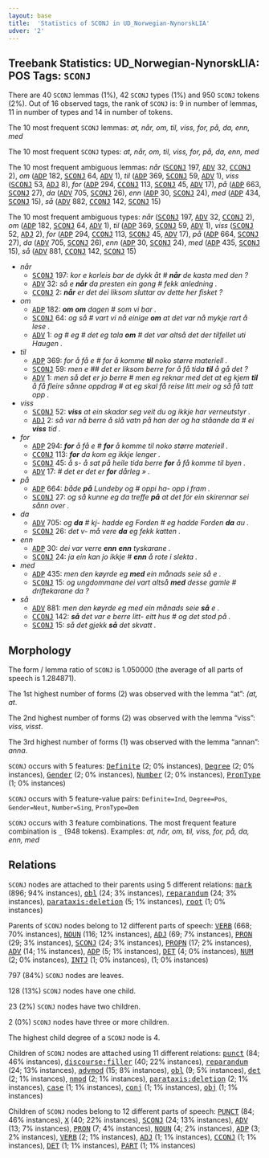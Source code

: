 ```yaml
---
layout: base
title:  'Statistics of SCONJ in UD_Norwegian-NynorskLIA'
udver: '2'
---
```


## Treebank Statistics: UD_Norwegian-NynorskLIA: POS Tags: `SCONJ`

There are 40 `SCONJ` lemmas (1%), 42 `SCONJ` types (1%) and 950 `SCONJ` tokens (2%).
Out of 16 observed tags, the rank of `SCONJ` is: 9 in number of lemmas, 11 in number of types and 14 in number of tokens.

The 10 most frequent `SCONJ` lemmas: <em>at, når, om, til, viss, for, på, da, enn, med</em>

The 10 most frequent `SCONJ` types:  <em>at, når, om, til, viss, for, på, da, enn, med</em>

The 10 most frequent ambiguous lemmas: <em>når</em> (<tt><a href="no_nynorsklia-pos-SCONJ.html">SCONJ</a></tt> 197, <tt><a href="no_nynorsklia-pos-ADV.html">ADV</a></tt> 32, <tt><a href="no_nynorsklia-pos-CCONJ.html">CCONJ</a></tt> 2), <em>om</em> (<tt><a href="no_nynorsklia-pos-ADP.html">ADP</a></tt> 182, <tt><a href="no_nynorsklia-pos-SCONJ.html">SCONJ</a></tt> 64, <tt><a href="no_nynorsklia-pos-ADV.html">ADV</a></tt> 1), <em>til</em> (<tt><a href="no_nynorsklia-pos-ADP.html">ADP</a></tt> 369, <tt><a href="no_nynorsklia-pos-SCONJ.html">SCONJ</a></tt> 59, <tt><a href="no_nynorsklia-pos-ADV.html">ADV</a></tt> 1), <em>viss</em> (<tt><a href="no_nynorsklia-pos-SCONJ.html">SCONJ</a></tt> 53, <tt><a href="no_nynorsklia-pos-ADJ.html">ADJ</a></tt> 8), <em>for</em> (<tt><a href="no_nynorsklia-pos-ADP.html">ADP</a></tt> 294, <tt><a href="no_nynorsklia-pos-CCONJ.html">CCONJ</a></tt> 113, <tt><a href="no_nynorsklia-pos-SCONJ.html">SCONJ</a></tt> 45, <tt><a href="no_nynorsklia-pos-ADV.html">ADV</a></tt> 17), <em>på</em> (<tt><a href="no_nynorsklia-pos-ADP.html">ADP</a></tt> 663, <tt><a href="no_nynorsklia-pos-SCONJ.html">SCONJ</a></tt> 27), <em>da</em> (<tt><a href="no_nynorsklia-pos-ADV.html">ADV</a></tt> 705, <tt><a href="no_nynorsklia-pos-SCONJ.html">SCONJ</a></tt> 26), <em>enn</em> (<tt><a href="no_nynorsklia-pos-ADP.html">ADP</a></tt> 30, <tt><a href="no_nynorsklia-pos-SCONJ.html">SCONJ</a></tt> 24), <em>med</em> (<tt><a href="no_nynorsklia-pos-ADP.html">ADP</a></tt> 434, <tt><a href="no_nynorsklia-pos-SCONJ.html">SCONJ</a></tt> 15), <em>så</em> (<tt><a href="no_nynorsklia-pos-ADV.html">ADV</a></tt> 882, <tt><a href="no_nynorsklia-pos-CCONJ.html">CCONJ</a></tt> 142, <tt><a href="no_nynorsklia-pos-SCONJ.html">SCONJ</a></tt> 15)

The 10 most frequent ambiguous types:  <em>når</em> (<tt><a href="no_nynorsklia-pos-SCONJ.html">SCONJ</a></tt> 197, <tt><a href="no_nynorsklia-pos-ADV.html">ADV</a></tt> 32, <tt><a href="no_nynorsklia-pos-CCONJ.html">CCONJ</a></tt> 2), <em>om</em> (<tt><a href="no_nynorsklia-pos-ADP.html">ADP</a></tt> 182, <tt><a href="no_nynorsklia-pos-SCONJ.html">SCONJ</a></tt> 64, <tt><a href="no_nynorsklia-pos-ADV.html">ADV</a></tt> 1), <em>til</em> (<tt><a href="no_nynorsklia-pos-ADP.html">ADP</a></tt> 369, <tt><a href="no_nynorsklia-pos-SCONJ.html">SCONJ</a></tt> 59, <tt><a href="no_nynorsklia-pos-ADV.html">ADV</a></tt> 1), <em>viss</em> (<tt><a href="no_nynorsklia-pos-SCONJ.html">SCONJ</a></tt> 52, <tt><a href="no_nynorsklia-pos-ADJ.html">ADJ</a></tt> 2), <em>for</em> (<tt><a href="no_nynorsklia-pos-ADP.html">ADP</a></tt> 294, <tt><a href="no_nynorsklia-pos-CCONJ.html">CCONJ</a></tt> 113, <tt><a href="no_nynorsklia-pos-SCONJ.html">SCONJ</a></tt> 45, <tt><a href="no_nynorsklia-pos-ADV.html">ADV</a></tt> 17), <em>på</em> (<tt><a href="no_nynorsklia-pos-ADP.html">ADP</a></tt> 664, <tt><a href="no_nynorsklia-pos-SCONJ.html">SCONJ</a></tt> 27), <em>da</em> (<tt><a href="no_nynorsklia-pos-ADV.html">ADV</a></tt> 705, <tt><a href="no_nynorsklia-pos-SCONJ.html">SCONJ</a></tt> 26), <em>enn</em> (<tt><a href="no_nynorsklia-pos-ADP.html">ADP</a></tt> 30, <tt><a href="no_nynorsklia-pos-SCONJ.html">SCONJ</a></tt> 24), <em>med</em> (<tt><a href="no_nynorsklia-pos-ADP.html">ADP</a></tt> 435, <tt><a href="no_nynorsklia-pos-SCONJ.html">SCONJ</a></tt> 15), <em>så</em> (<tt><a href="no_nynorsklia-pos-ADV.html">ADV</a></tt> 881, <tt><a href="no_nynorsklia-pos-CCONJ.html">CCONJ</a></tt> 142, <tt><a href="no_nynorsklia-pos-SCONJ.html">SCONJ</a></tt> 15)


* <em>når</em>
  * <tt><a href="no_nynorsklia-pos-SCONJ.html">SCONJ</a></tt> 197: <em>kor e korleis bar de dykk åt # <b>når</b> de kasta med den ?</em>
  * <tt><a href="no_nynorsklia-pos-ADV.html">ADV</a></tt> 32: <em>så e <b>når</b> da presten ein gong # fekk anledning .</em>
  * <tt><a href="no_nynorsklia-pos-CCONJ.html">CCONJ</a></tt> 2: <em><b>når</b> er det dei liksom sluttar av dette her fisket ?</em>
* <em>om</em>
  * <tt><a href="no_nynorsklia-pos-ADP.html">ADP</a></tt> 182: <em><b>om</b> <b>om</b> dagen # som vi bar .</em>
  * <tt><a href="no_nynorsklia-pos-SCONJ.html">SCONJ</a></tt> 64: <em>og så # vart vi nå einige <b>om</b> at det var nå mykje rart å lese .</em>
  * <tt><a href="no_nynorsklia-pos-ADV.html">ADV</a></tt> 1: <em>og # eg # det eg tala <b>om</b> # det var altså det der tilfellet uti Haugen .</em>
* <em>til</em>
  * <tt><a href="no_nynorsklia-pos-ADP.html">ADP</a></tt> 369: <em>for å få e # for å komme <b>til</b> noko større materiell .</em>
  * <tt><a href="no_nynorsklia-pos-SCONJ.html">SCONJ</a></tt> 59: <em>men e ## det er liksom berre for å få tida <b>til</b> å gå det ?</em>
  * <tt><a href="no_nynorsklia-pos-ADV.html">ADV</a></tt> 1: <em>men så det er jo berre # men eg reknar med det at eg kjem <b>til</b> å få fleire sånne oppdrag # at eg skal få reise litt meir og så få tatt opp .</em>
* <em>viss</em>
  * <tt><a href="no_nynorsklia-pos-SCONJ.html">SCONJ</a></tt> 52: <em><b>viss</b> at ein skadar seg veit du og ikkje har verneutstyr .</em>
  * <tt><a href="no_nynorsklia-pos-ADJ.html">ADJ</a></tt> 2: <em>så var nå berre å slå vatn på han der og ha ståande da # ei <b>viss</b> tid .</em>
* <em>for</em>
  * <tt><a href="no_nynorsklia-pos-ADP.html">ADP</a></tt> 294: <em><b>for</b> å få e # <b>for</b> å komme til noko større materiell .</em>
  * <tt><a href="no_nynorsklia-pos-CCONJ.html">CCONJ</a></tt> 113: <em><b>for</b> da kom eg ikkje lenger .</em>
  * <tt><a href="no_nynorsklia-pos-SCONJ.html">SCONJ</a></tt> 45: <em>å s- å sat på heile tida berre <b>for</b> å få komme til byen .</em>
  * <tt><a href="no_nynorsklia-pos-ADV.html">ADV</a></tt> 17: <em># det er det er <b>for</b> dårleg » .</em>
* <em>på</em>
  * <tt><a href="no_nynorsklia-pos-ADP.html">ADP</a></tt> 664: <em>både <b>på</b> Lundeby og # oppi ha- opp i fram .</em>
  * <tt><a href="no_nynorsklia-pos-SCONJ.html">SCONJ</a></tt> 27: <em>og så kunne eg da treffe <b>på</b> at det fór ein skirennar sei sånn over .</em>
* <em>da</em>
  * <tt><a href="no_nynorsklia-pos-ADV.html">ADV</a></tt> 705: <em>og <b>da</b> # kj- hadde eg Forden # eg hadde Forden <b>da</b> au .</em>
  * <tt><a href="no_nynorsklia-pos-SCONJ.html">SCONJ</a></tt> 26: <em>det v- må vere <b>da</b> eg fekk katten .</em>
* <em>enn</em>
  * <tt><a href="no_nynorsklia-pos-ADP.html">ADP</a></tt> 30: <em>dei var verre <b>enn</b> <b>enn</b> tyskarane .</em>
  * <tt><a href="no_nynorsklia-pos-SCONJ.html">SCONJ</a></tt> 24: <em>ja ein kan jo ikkje # <b>enn</b> å rote i slekta .</em>
* <em>med</em>
  * <tt><a href="no_nynorsklia-pos-ADP.html">ADP</a></tt> 435: <em>men den køyrde eg <b>med</b> ein månads seie så e .</em>
  * <tt><a href="no_nynorsklia-pos-SCONJ.html">SCONJ</a></tt> 15: <em>og ungdommane dei vart altså <b>med</b> desse gamle # driftekarane da ?</em>
* <em>så</em>
  * <tt><a href="no_nynorsklia-pos-ADV.html">ADV</a></tt> 881: <em>men den køyrde eg med ein månads seie <b>så</b> e .</em>
  * <tt><a href="no_nynorsklia-pos-CCONJ.html">CCONJ</a></tt> 142: <em><b>så</b> det var e berre litt- eitt hus # og det stod på .</em>
  * <tt><a href="no_nynorsklia-pos-SCONJ.html">SCONJ</a></tt> 15: <em>så det gjekk <b>så</b> det skvatt .</em>

## Morphology

The form / lemma ratio of `SCONJ` is 1.050000 (the average of all parts of speech is 1.284871).

The 1st highest number of forms (2) was observed with the lemma “at”: <em>(at, at</em>.

The 2nd highest number of forms (2) was observed with the lemma “viss”: <em>viss, visst</em>.

The 3rd highest number of forms (1) was observed with the lemma “annan”: <em>anna</em>.

`SCONJ` occurs with 5 features: <tt><a href="no_nynorsklia-feat-Definite.html">Definite</a></tt> (2; 0% instances), <tt><a href="no_nynorsklia-feat-Degree.html">Degree</a></tt> (2; 0% instances), <tt><a href="no_nynorsklia-feat-Gender.html">Gender</a></tt> (2; 0% instances), <tt><a href="no_nynorsklia-feat-Number.html">Number</a></tt> (2; 0% instances), <tt><a href="no_nynorsklia-feat-PronType.html">PronType</a></tt> (1; 0% instances)

`SCONJ` occurs with 5 feature-value pairs: `Definite=Ind`, `Degree=Pos`, `Gender=Neut`, `Number=Sing`, `PronType=Dem`

`SCONJ` occurs with 3 feature combinations.
The most frequent feature combination is `_` (948 tokens).
Examples: <em>at, når, om, til, viss, for, på, da, enn, med</em>


## Relations

`SCONJ` nodes are attached to their parents using 5 different relations: <tt><a href="no_nynorsklia-dep-mark.html">mark</a></tt> (896; 94% instances), <tt><a href="no_nynorsklia-dep-obl.html">obl</a></tt> (24; 3% instances), <tt><a href="no_nynorsklia-dep-reparandum.html">reparandum</a></tt> (24; 3% instances), <tt><a href="no_nynorsklia-dep-parataxis-deletion.html">parataxis:deletion</a></tt> (5; 1% instances), <tt><a href="no_nynorsklia-dep-root.html">root</a></tt> (1; 0% instances)

Parents of `SCONJ` nodes belong to 12 different parts of speech: <tt><a href="no_nynorsklia-pos-VERB.html">VERB</a></tt> (668; 70% instances), <tt><a href="no_nynorsklia-pos-NOUN.html">NOUN</a></tt> (116; 12% instances), <tt><a href="no_nynorsklia-pos-ADJ.html">ADJ</a></tt> (69; 7% instances), <tt><a href="no_nynorsklia-pos-PRON.html">PRON</a></tt> (29; 3% instances), <tt><a href="no_nynorsklia-pos-SCONJ.html">SCONJ</a></tt> (24; 3% instances), <tt><a href="no_nynorsklia-pos-PROPN.html">PROPN</a></tt> (17; 2% instances), <tt><a href="no_nynorsklia-pos-ADV.html">ADV</a></tt> (14; 1% instances), <tt><a href="no_nynorsklia-pos-ADP.html">ADP</a></tt> (5; 1% instances), <tt><a href="no_nynorsklia-pos-DET.html">DET</a></tt> (4; 0% instances), <tt><a href="no_nynorsklia-pos-NUM.html">NUM</a></tt> (2; 0% instances), <tt><a href="no_nynorsklia-pos-INTJ.html">INTJ</a></tt> (1; 0% instances),  (1; 0% instances)

797 (84%) `SCONJ` nodes are leaves.

128 (13%) `SCONJ` nodes have one child.

23 (2%) `SCONJ` nodes have two children.

2 (0%) `SCONJ` nodes have three or more children.

The highest child degree of a `SCONJ` node is 4.

Children of `SCONJ` nodes are attached using 11 different relations: <tt><a href="no_nynorsklia-dep-punct.html">punct</a></tt> (84; 46% instances), <tt><a href="no_nynorsklia-dep-discourse-filler.html">discourse:filler</a></tt> (40; 22% instances), <tt><a href="no_nynorsklia-dep-reparandum.html">reparandum</a></tt> (24; 13% instances), <tt><a href="no_nynorsklia-dep-advmod.html">advmod</a></tt> (15; 8% instances), <tt><a href="no_nynorsklia-dep-obl.html">obl</a></tt> (9; 5% instances), <tt><a href="no_nynorsklia-dep-det.html">det</a></tt> (2; 1% instances), <tt><a href="no_nynorsklia-dep-nmod.html">nmod</a></tt> (2; 1% instances), <tt><a href="no_nynorsklia-dep-parataxis-deletion.html">parataxis:deletion</a></tt> (2; 1% instances), <tt><a href="no_nynorsklia-dep-case.html">case</a></tt> (1; 1% instances), <tt><a href="no_nynorsklia-dep-conj.html">conj</a></tt> (1; 1% instances), <tt><a href="no_nynorsklia-dep-obj.html">obj</a></tt> (1; 1% instances)

Children of `SCONJ` nodes belong to 12 different parts of speech: <tt><a href="no_nynorsklia-pos-PUNCT.html">PUNCT</a></tt> (84; 46% instances), <tt><a href="no_nynorsklia-pos-X.html">X</a></tt> (40; 22% instances), <tt><a href="no_nynorsklia-pos-SCONJ.html">SCONJ</a></tt> (24; 13% instances), <tt><a href="no_nynorsklia-pos-ADV.html">ADV</a></tt> (13; 7% instances), <tt><a href="no_nynorsklia-pos-PRON.html">PRON</a></tt> (7; 4% instances), <tt><a href="no_nynorsklia-pos-NOUN.html">NOUN</a></tt> (4; 2% instances), <tt><a href="no_nynorsklia-pos-ADP.html">ADP</a></tt> (3; 2% instances), <tt><a href="no_nynorsklia-pos-VERB.html">VERB</a></tt> (2; 1% instances), <tt><a href="no_nynorsklia-pos-ADJ.html">ADJ</a></tt> (1; 1% instances), <tt><a href="no_nynorsklia-pos-CCONJ.html">CCONJ</a></tt> (1; 1% instances), <tt><a href="no_nynorsklia-pos-DET.html">DET</a></tt> (1; 1% instances), <tt><a href="no_nynorsklia-pos-PART.html">PART</a></tt> (1; 1% instances)

